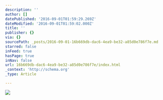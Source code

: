 ```yaml
---
description: ''
author: []
datePublished: '2016-09-01T01:59:29.269Z'
dateModified: '2016-09-01T01:59:02.000Z'
title: ''
publisher: {}
via: {}
sourcePath: _posts/2016-09-01-16b669db-dac6-4ea9-be32-a85d0e786f7e.md
starred: false
inFeed: true
hasPage: true
inNav: false
url: 16b669db-dac6-4ea9-be32-a85d0e786f7e/index.html
_context: 'http://schema.org'
_type: Article

---
```

![](https://the-grid-user-content.s3-us-west-2.amazonaws.com/422f4c1a-a80d-4e55-a414-96f9ed1ce9b2.jpg)